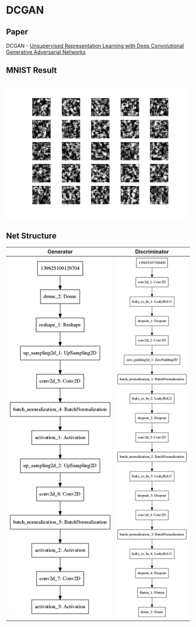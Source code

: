 # DCGAN

## Paper
DCGAN - [Unsupervised Representation Learning with Deep Convolutional Generative Adversarial Networks](https://arxiv.org/abs/1511.06434)

## MNIST Result
![gif](./DCGAN.gif)

## Net Structure
|Generator|Discriminator|
|---|---|
|![Generator](./generator.png)|![Discriminator](./discriminator.png)
